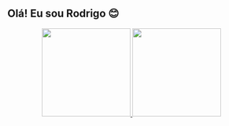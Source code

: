 <h2 text="blue">Olá! Eu sou Rodrigo 😊</h2>

<div align="center">
  <a href="https://github.com/Rodrisc">
  <img height="180em" src="https://github-readme-stats.vercel.app/api?username=Rodrisc&show_icons=true&theme=dracula&include_all_commits=true&count_private=true"/>
  <img height="180em" src="https://github-readme-stats.vercel.app/api/top-langs/?username=Rodrisc&layout=compact&langs_count=7&theme=dracula"/>
</div>
